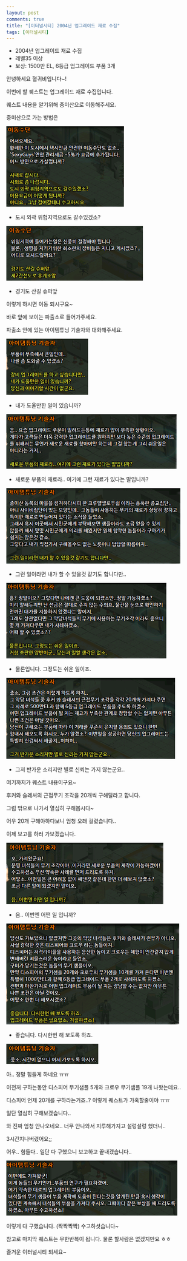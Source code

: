 ```yaml
---
layout: post
comments: true
title: "[이터널시티] 2004년 업그레이드 재료 수집"
tags: [이터널시티]
---
```


- 2004년 업그레이드 재료 수집
- 레벨35 이상
- 보상: 1500만 EL, 6등급 업그레이드 부품 3개

안녕하세요 혈귀비입니다~!

이번에 할 퀘스트는 업그레이드 재료 수집입니다.

퀘스트 내용을 알기위해 중미산으로 이동해주세요.

중미산으로 가는 방법은

![eternalcity](/assets/image/eternalcity/2004/001.PNG)

- 도시 외곽 위험지역으로도 갈수있겠소?

![eternalcity](/assets/image/eternalcity/2004/030.PNG)

- 경기도 산길 슈퍼앞

이렇게 하시면 이동 되시구요~

바로 앞에 보이는 파출소로 들어가주세요.

파출소 안에 있는 아이템튜닝 기술자와 대화해주세요.

![eternalcity](/assets/image/eternalcity/2004/042.PNG)

- 내가 도울만한 일이 있습니까?

![eternalcity](/assets/image/eternalcity/2004/043.PNG)

- 새로운 부품의 재료라.. 여기에 그런 재료가 있다는 말입니까?

![eternalcity](/assets/image/eternalcity/2004/044.PNG)

- 그런 일이라면 내가 할 수 있을것 같기도 합니다만..

![eternalcity](/assets/image/eternalcity/2004/045.PNG)

- 물론입니다. 그정도는 쉬운 일이죠.

![eternalcity](/assets/image/eternalcity/2004/046.PNG)

- 그저 반가운 소리지만 별로 신뢰는 가지 않는군요..

여기까지가 퀘스트 내용이구요~

후커와 슬레셔의 근접무기 조각을 20개씩 구해달라고 합니다.

그럼 밖으로 나가서 열심히 구해봅시다~

어우 20개 구해야하다보니 엄청 오래 걸렸습니다..

이제 보고를 하러 가보겠습니다.

![eternalcity](/assets/image/eternalcity/2004/047.PNG)

- 음.. 이번엔 어떤 일 입니까?

![eternalcity](/assets/image/eternalcity/2004/048.PNG)

- 좋습니다. 다시한번 해 보도록 하죠.

![eternalcity](/assets/image/eternalcity/2004/049.PNG)

아.. 정말 힘들게 하네요 ㅠㅠ

이전꺼 구하는동안 디스피어 무기샘플 5개와 크로우 무기샘플 19개 나왓는데요..

디스피어 언제 20개를 구하라는거죠..? 이렇게 퀘스트가 가혹할줄이야 ㅠㅠ

일단 열심히 구해보겠습니다..

와 진짜 엄청 안나오네요.. 너무 안나와서 지루해가지고 설렁설렁 했더니..

3시간지나버렸어요;;

어우.. 힘들다.. 일단 다 구했으니 보고하고 끝내겠습니다..

![eternalcity](/assets/image/eternalcity/2004/050.PNG)

이렇게 다 구했습니다. (짝짝짝짝) 수고하셧습니다~

참고로 마지막 퀘스트는 무한반복이 됩니다. 물론 할사람은 없겠지만요 ㅎㅎ

즐거운 이터널시티 되세요~


